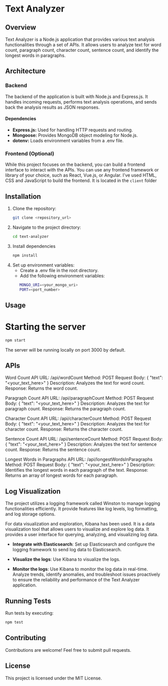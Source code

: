 # Text Analyzer

## Overview

Text Analyzer is a Node.js application that provides various text analysis functionalities through a set of APIs. It allows users to analyze text for word count, paragraph count, character count, sentence count, and identify the longest words in paragraphs.

## Architecture

### Backend

The backend of the application is built with Node.js and Express.js. It handles incoming requests, performs text analysis operations, and sends back the analysis results as JSON responses.

#### Dependencies

- **Express.js:** Used for handling HTTP requests and routing.
- **Mongoose:** Provides MongoDB object modeling for Node.js.
- **dotenv:** Loads environment variables from a .env file.

### Frontend (Optional)

While this project focuses on the backend, you can build a frontend interface to interact with the APIs. You can use any frontend framework or library of your choice, such as React, Vue.js, or Angular. I've used HTML, CSS and JavaScript to build the frontend. It is located in the `client` folder

## Installation

1. Clone the repository:
   ```bash
   git clone <repository_url>

2. Navigate to the project directory:
   ```bash
   cd text-analyzer

3. Install dependencies
   ```bash
   npm install

4. Set up environment variables:
   - Create a .env file in the root directory.
   - Add the following environment variables:
   ```bash
      MONGO_URI=<your_mongo_uri>
      PORT=<port_number>

## Usage

# Starting the server

```bash
npm start
```

The server will be running locally on port 3000 by default.

## APIs

Word Count API
URL: /api/wordCount
Method: POST
Request Body: { "text": "<your_text_here>" }
Description: Analyzes the text for word count.
Response: Returns the word count.

Paragraph Count API
URL: /api/paragraphCount
Method: POST
Request Body: { "text": "<your_text_here>" }
Description: Analyzes the text for paragraph count.
Response: Returns the paragraph count.

Character Count API
URL: /api/characterCount
Method: POST
Request Body: { "text": "<your_text_here>" }
Description: Analyzes the text for character count.
Response: Returns the character count.

Sentence Count API
URL: /api/sentenceCount
Method: POST
Request Body: { "text": "<your_text_here>" }
Description: Analyzes the text for sentence count.
Response: Returns the sentence count.

Longest Words in Paragraphs API
URL: /api/longestWordsInParagraphs
Method: POST
Request Body: { "text": "<your_text_here>" }
Description: Identifies the longest words in each paragraph of the text.
Response: Returns an array of longest words for each paragraph.

## Log Visualization

The project utilizes a logging framework called Winston to manage logging functionalities efficiently. It provide features like log levels, log formatting, and log storage options.

For data visualization and exploration, Kibana has been used. It is a data visualization tool that allows users to visualize and explore log data. It provides a user interface for querying, analyzing, and visualizing log data.

- **Integrate with Elasticsearch**: Set up Elasticsearch and configure the logging framework to send log data to Elasticsearch.

- **Visualize the logs**: Use Kibana to visualize the logs.

- **Monitor the logs**: Use Kibana to monitor the log data in real-time. Analyze trends, identify anomalies, and troubleshoot issues proactively to ensure the reliability and performance of the Text Analyzer application.

## Running Tests

Run tests by executing:
```bash
npm test
```

## Contributing
Contributions are welcome! Feel free to submit pull requests.

## License
This project is licensed under the MIT License.

